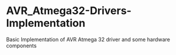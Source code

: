 # AVR_Atmega32-Drivers-Implementation
Basic Implementation of  AVR Atmega 32 driver and some hardware components
